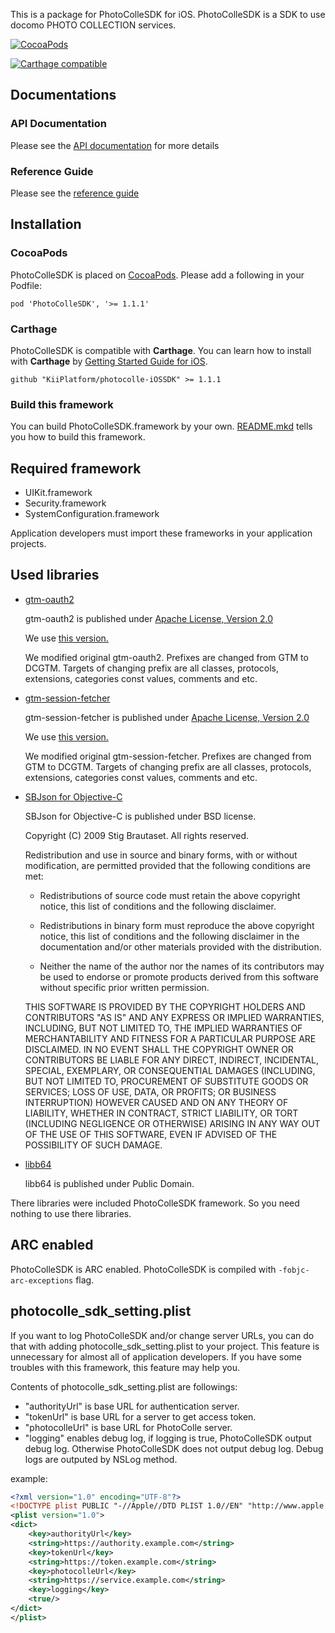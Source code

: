 This is a package for PhotoColleSDK for iOS.
PhotoColleSDK is a SDK to use docomo PHOTO COLLECTION services.

[![CocoaPods](https://img.shields.io/badge/CocoaPods-released-green.svg)](http://cocoapods.org/pods/PhotoColleSDK)

[![Carthage compatible](https://img.shields.io/badge/Carthage-compatible-green.svg)](https://github.com/Carthage/Carthage)


## Documentations

### API Documentation

Please see the [API
documentation](http://cocoadocs.org/docsets/PhotoColleSDK/1.1.1/) for
more details

### Reference Guide

Please see the [reference guide](docs/REFERENCE_GUIDE.mkd)

## Installation

### CocoaPods

PhotoColleSDK is placed on [CocoaPods](http://cocoapods.org/?q=photocollesdk).
Please add a following in your Podfile:

```
pod 'PhotoColleSDK', '>= 1.1.1'
```

### Carthage

PhotoColleSDK is compatible with __Carthage__. You can learn how to
install with __Carthage__ by [Getting Started Guide for
iOS](https://github.com/Carthage/Carthage#if-youre-building-for-ios-tvos-or-watchos).

```
github "KiiPlatform/photocolle-iOSSDK" >= 1.1.1
```

### Build this framework

You can build PhotoColleSDK.framework by your
own. [README.mkd](photocolle-sdk/README.mkd) tells you how to build
this framework.

## Required framework

  * UIKit.framework
  * Security.framework
  * SystemConfiguration.framework

Application developers must import these frameworks in your
application projects.

## Used libraries

  * [gtm-oauth2](https://github.com/google/gtm-oauth2)

    gtm-oauth2 is published under [Apache License, Version
    2.0](http://www.apache.org/licenses/LICENSE-2.0)

    We use [this version.](https://github.com/google/gtm-oauth2/commit/a6aec081d1f64923bb1d8e1641c84d5cddd60b18)

    We modified original gtm-oauth2. Prefixes are changed from GTM to
    DCGTM. Targets of changing prefix are all classes, protocols,
    extensions, categories const values, comments and etc.

  * [gtm-session-fetcher](https://github.com/google/gtm-session-fetcher)

    gtm-session-fetcher is published under [Apache License, Version
    2.0](http://www.apache.org/licenses/LICENSE-2.0)

    We use [this version.](https://github.com/google/gtm-session-fetcher/commit/832aae5abaf2544d17bcd6cdc669143c929d7a0f)

    We modified original gtm-session-fetcher. Prefixes are changed from GTM to
    DCGTM. Targets of changing prefix are all classes, protocols,
    extensions, categories const values, comments and etc.

  * [SBJson for Objective-C](http://superloopy.io/json-framework/)

    SBJson for Objective-C is published under BSD license.

    Copyright (C) 2009 Stig Brautaset. All rights reserved.
    
    Redistribution and use in source and binary forms, with or without
    modification, are permitted provided that the following conditions are met:
    
    * Redistributions of source code must retain the above copyright notice, this
      list of conditions and the following disclaimer.
    
    * Redistributions in binary form must reproduce the above copyright notice,
      this list of conditions and the following disclaimer in the documentation
      and/or other materials provided with the distribution.
    
    * Neither the name of the author nor the names of its contributors may be used
      to endorse or promote products derived from this software without specific
      prior written permission.
    
    THIS SOFTWARE IS PROVIDED BY THE COPYRIGHT HOLDERS AND CONTRIBUTORS "AS IS"
    AND ANY EXPRESS OR IMPLIED WARRANTIES, INCLUDING, BUT NOT LIMITED TO, THE
    IMPLIED WARRANTIES OF MERCHANTABILITY AND FITNESS FOR A PARTICULAR PURPOSE ARE
    DISCLAIMED. IN NO EVENT SHALL THE COPYRIGHT OWNER OR CONTRIBUTORS BE LIABLE
    FOR ANY DIRECT, INDIRECT, INCIDENTAL, SPECIAL, EXEMPLARY, OR CONSEQUENTIAL
    DAMAGES (INCLUDING, BUT NOT LIMITED TO, PROCUREMENT OF SUBSTITUTE GOODS OR
    SERVICES; LOSS OF USE, DATA, OR PROFITS; OR BUSINESS INTERRUPTION) HOWEVER
    CAUSED AND ON ANY THEORY OF LIABILITY, WHETHER IN CONTRACT, STRICT LIABILITY,
    OR TORT (INCLUDING NEGLIGENCE OR OTHERWISE) ARISING IN ANY WAY OUT OF THE USE
    OF THIS SOFTWARE, EVEN IF ADVISED OF THE POSSIBILITY OF SUCH DAMAGE.

  * [libb64](http://libb64.sourceforge.net)

    libb64 is published under Public Domain.

There libraries were included PhotoColleSDK framework. So you need
nothing to use there libraries.

## ARC enabled

PhotoColleSDK is ARC enabled. PhotoColleSDK is compiled with
```-fobjc-arc-exceptions``` flag.

## photocolle\_sdk\_setting.plist

If you want to log PhotoColleSDK and/or change server URLs, you can do
that with adding photocolle\_sdk\_setting.plist to your project.  This
feature is unnecessary for almost all of application developers. If
you have some troubles with this framework, this feature may help you.

Contents of photocolle\_sdk\_setting.plist are followings:

  * "authorityUrl" is base URL for authentication server.
  * "tokenUrl" is base URL for a server to get access token.
  * "photocolleUrl" is base URL for PhotoColle server.
  * "logging" enables debug log, if logging is true, PhotoColleSDK output debug log. Otherwise PhotoColleSDK does not output debug log. Debug logs are outputed by NSLog method.

example:

```xml
<?xml version="1.0" encoding="UTF-8"?>
<!DOCTYPE plist PUBLIC "-//Apple//DTD PLIST 1.0//EN" "http://www.apple.com/DTDs/PropertyList-1.0.dtd">
<plist version="1.0">
<dict>
	<key>authorityUrl</key>
	<string>https://authority.example.com</string>
	<key>tokenUrl</key>
	<string>https://token.example.com</string>
	<key>photocolleUrl</key>
	<string>https://service.example.com</string>
	<key>logging</key>
	<true/>
</dict>
</plist>
```

